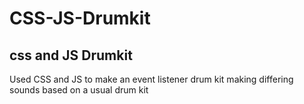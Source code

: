 # CSS-JS-Drumkit
## css and JS Drumkit
Used CSS and JS to make an event listener drum kit making differing sounds based on a usual drum kit
